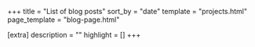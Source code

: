 +++
title = "List of blog posts"
sort_by = "date"
template = "projects.html"
page_template = "blog-page.html"

[extra]
description = ""
highlight = []
+++